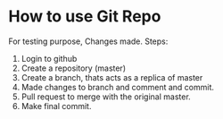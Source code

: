 # How to use Git Repo
For testing purpose,
Changes made.
Steps:
1. Login to github
2. Create a repository (master)
3. Create a branch, thats acts as a replica of master
4. Made changes to branch and comment and commit.
5. Pull request to merge with the original master.
6. Make final commit.
